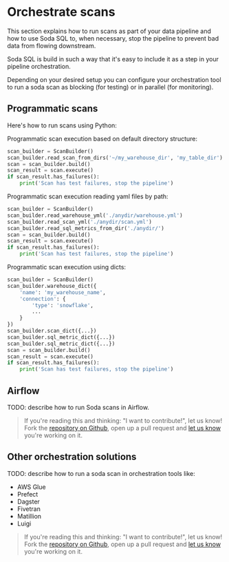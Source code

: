 # Orchestrate scans

This section explains how to run scans as part of your data pipeline and
how to use Soda SQL to, when necessary, stop the pipeline to prevent bad data from flowing downstream.

Soda SQL is build in such a way that it's easy to include it as a step in your
pipeline orchestration.

Depending on your desired setup you can configure your orchestration tool to run a soda scan as blocking
(for testing) or in parallel (for monitoring).

## Programmatic scans

Here's how to run scans using Python:

Programmatic scan execution based on default directory structure:
```python
scan_builder = ScanBuilder()
scan_builder.read_scan_from_dirs('~/my_warehouse_dir', 'my_table_dir')
scan = scan_builder.build()
scan_result = scan.execute()
if scan_result.has_failures():
    print('Scan has test failures, stop the pipeline')
```

Programmatic scan execution reading yaml files by path:
```python
scan_builder = ScanBuilder()
scan_builder.read_warehouse_yml('./anydir/warehouse.yml')
scan_builder.read_scan_yml('./anydir/scan.yml')
scan_builder.read_sql_metrics_from_dir('./anydir/')
scan = scan_builder.build()
scan_result = scan.execute()
if scan_result.has_failures():
    print('Scan has test failures, stop the pipeline')
```

Programmatic scan execution using dicts:
```python
scan_builder = ScanBuilder()
scan_builder.warehouse_dict({
    'name': 'my_warehouse_name',
    'connection': {
        'type': 'snowflake',
        ...
    }
})
scan_builder.scan_dict({...})
scan_builder.sql_metric_dict({...})
scan_builder.sql_metric_dict({...})
scan = scan_builder.build()
scan_result = scan.execute()
if scan_result.has_failures():
    print('Scan has test failures, stop the pipeline')
```

## Airflow

TODO: describe how to run Soda scans in Airflow.

> If you're reading this and thinking: "I want to contribute!", let us know! Fork the
[repository on Github](https://github.com/sodadata/soda-sql/fork), open up a pull request and
[let us know](https://github.com/sodadata/soda-sql/discussions) you're working on it.

## Other orchestration solutions

TODO: describe how to run a soda scan in orchestration tools like:

* AWS Glue
* Prefect
* Dagster
* Fivetran
* Matillion
* Luigi

> If you're reading this and thinking: "I want to contribute!", let us know! Fork the
[repository on Github](https://github.com/sodadata/soda-sql/fork), open up a pull request and
[let us know](https://github.com/sodadata/soda-sql/discussions) you're working on it.